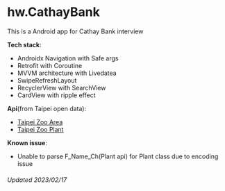 # hw.CathayBank

This is a Android app for Cathay Bank interview

**Tech stack**:  
- Androidx Navigation with Safe args
- Retrofit with Coroutine
- MVVM architecture with Livedatea
- SwipeRefreshLayout
- RecyclerView with SearchView
- CardView with ripple effect

**Api**(from Taipei open data):
- [Taipei Zoo Area](https://data.taipei/api/v1/dataset/5a0e5fbb-72f8-41c6-908e-2fb25eff9b8a?scope=resourceAquire)
- [Taipei Zoo Plant](https://data.taipei/api/v1/dataset/f18de02f-b6c9-47c0-8cda-50efad621c14?scope=resourceAquire)

**Known issue**:
- Unable to parse F_Name_Ch(Plant api) for Plant class due to encoding issue


###### Updated 2023/02/17
